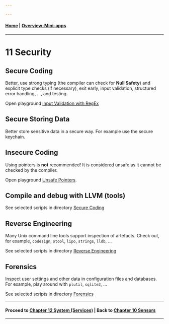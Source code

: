 ```yaml
---

---
```

#### [Home](../README.md) | [Overview-Mini-apps](../demo-apps.md)

---


# 11 Security

## Secure Coding

Better, use strong typing (the compiler can check for **Null Safety**) and explicit type checks (if necessary), exit early, input validation, structured error handling, ..., and testing.

Open playground [Input Validation with RegEx](Secure-coding--re-input-validation.playground)

## Secure Storing Data

Better store sensitive data in a secure way. For example use the secure keychain. 


## Insecure Coding

Using pointers is **not** recommended! It is considered unsafe as it cannot be checked by the compiler. 

Open playground [Unsafe Pointers](Insecure-coding--unsafe-pointers.playground).

## Compile and debug with LLVM (tools)

See selected scripts in directory [Secure Coding](./SecureCoding/)

## Reverse Engineering

Many Unix command line tools support inspection of artefacts. Check out, for example, `codesign`, `otool`, `lipo`, `strings`, `lldb`, ...  

See selected scripts in directory [Reverse Engineering](./ReverseEngineering/)


## Forensics

Inspect user settings and other data in configuration files and databases. For example, play around with `plutil`, `sqlite3`, ...

See selected scripts in directory [Forensics](./Forensics/)


---
#### Proceed to [Chapter 12 System (Services)](../chapter-12-system/README.md) | Back to [Chapter 10 Sensors](../chapter-10-sensors/README.md)

---
